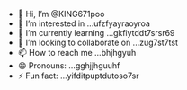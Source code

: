 - 👋 Hi, I’m @KING671poo
- 👀 I’m interested in ...ufzfyayraoyroa
- 🌱 I’m currently learning ...gkfiytddt7srsr69
- 💞️ I’m looking to collaborate on ...zug7st7tst
- 📫 How to reach me ...bhjhgyuh
- 😄 Pronouns: ...gghjjhguuhf
- ⚡ Fun fact: ...yifditpuptdutoso7sr

<!---
KING671poo/KING671poo is a ✨ special ✨ repository because its `README.md` (this file) appears on your GitHub profile.
You can click the Preview link to take a look at your changes.
--->
